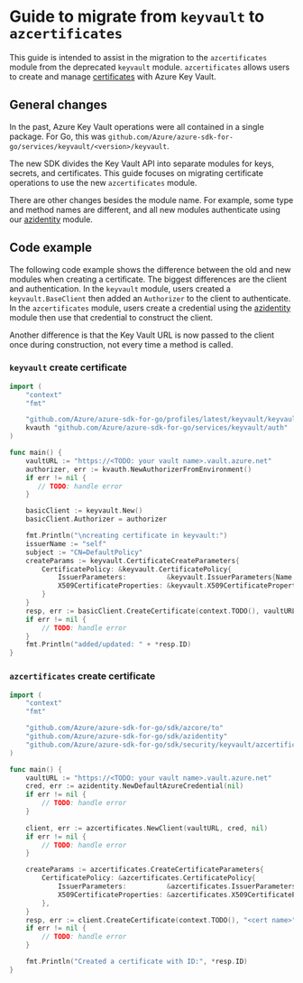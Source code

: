 # Guide to migrate from `keyvault` to `azcertificates`

This guide is intended to assist in the migration to the `azcertificates` module from the deprecated `keyvault` module. `azcertificates` allows users to create and manage [certificates][certificates] with Azure Key Vault.

## General changes

In the past, Azure Key Vault operations were all contained in a single package. For Go, this was `github.com/Azure/azure-sdk-for-go/services/keyvault/<version>/keyvault`. 

The new SDK divides the Key Vault API into separate modules for keys, secrets, and certificates. This guide focuses on migrating certificate operations to use the new `azcertificates` module.

There are other changes besides the module name. For example, some type and method names are different, and all new modules authenticate using our [azidentity] module.

## Code example

The following code example shows the difference between the old and new modules when creating a certificate. The biggest differences are the client and authentication. In the `keyvault` module, users created a `keyvault.BaseClient` then added an `Authorizer` to the client to authenticate. In the `azcertificates` module, users create a credential using the [azidentity] module then use that credential to construct the client.

Another difference is that the Key Vault URL is now passed to the client once during construction, not every time a method is called.

### `keyvault` create certificate
```go
import (
    "context"
    "fmt"

    "github.com/Azure/azure-sdk-for-go/profiles/latest/keyvault/keyvault"
    kvauth "github.com/Azure/azure-sdk-for-go/services/keyvault/auth"
)

func main() {
    vaultURL := "https://<TODO: your vault name>.vault.azure.net"
    authorizer, err := kvauth.NewAuthorizerFromEnvironment()
    if err != nil {
       // TODO: handle error
    }

    basicClient := keyvault.New()
    basicClient.Authorizer = authorizer

    fmt.Println("\ncreating certificate in keyvault:")
    issuerName := "self"
    subject := "CN=DefaultPolicy"
    createParams := keyvault.CertificateCreateParameters{
        CertificatePolicy: &keyvault.CertificatePolicy{
            IssuerParameters:          &keyvault.IssuerParameters{Name: &issuerName},
            X509CertificateProperties: &keyvault.X509CertificateProperties{Subject: &subject},
        }
    }
    resp, err := basicClient.CreateCertificate(context.TODO(), vaultURL, "<cert name>", createParams)
    if err != nil {
        // TODO: handle error
    }
    fmt.Println("added/updated: " + *resp.ID)
}
```

### `azcertificates` create certificate
```go
import (
    "context"
	"fmt"

	"github.com/Azure/azure-sdk-for-go/sdk/azcore/to"
	"github.com/Azure/azure-sdk-for-go/sdk/azidentity"
	"github.com/Azure/azure-sdk-for-go/sdk/security/keyvault/azcertificates"
)

func main() {
    vaultURL := "https://<TODO: your vault name>.vault.azure.net"
	cred, err := azidentity.NewDefaultAzureCredential(nil)
	if err != nil {
		// TODO: handle error
	}
	
	client, err := azcertificates.NewClient(vaultURL, cred, nil)
	if err != nil {
		// TODO: handle error
	}

	createParams := azcertificates.CreateCertificateParameters{
		CertificatePolicy: &azcertificates.CertificatePolicy{
			IssuerParameters:          &azcertificates.IssuerParameters{Name: to.Ptr("self")},
			X509CertificateProperties: &azcertificates.X509CertificateProperties{Subject: to.Ptr("CN=DefaultPolicy")},
		},
	}
	resp, err := client.CreateCertificate(context.TODO(), "<cert name>", createParams, nil)
	if err != nil {
		// TODO: handle error
	}

	fmt.Println("Created a certificate with ID:", *resp.ID)
}
```

[azidentity]: https://pkg.go.dev/github.com/Azure/azure-sdk-for-go/sdk/azidentity
[certificates]: https://learn.microsoft.com/azure/key-vault/certificates/about-certificates
